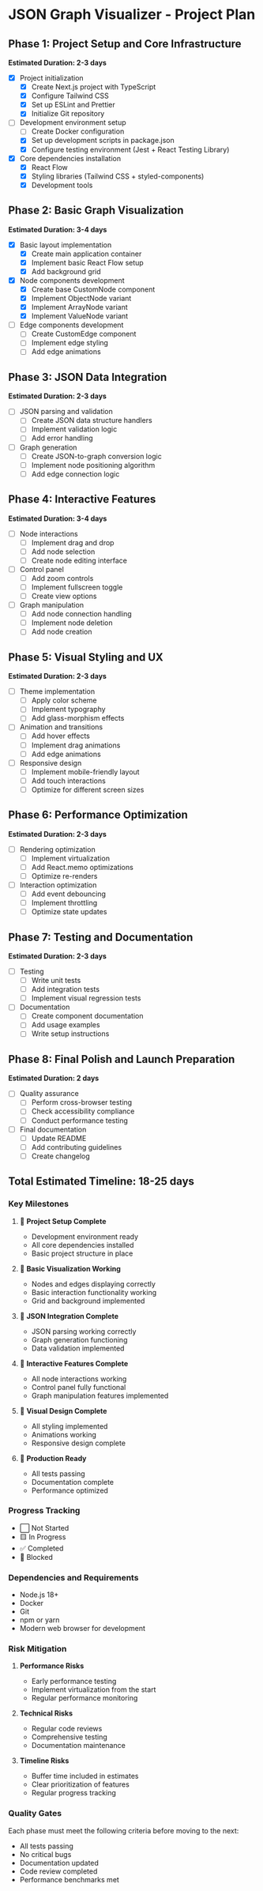 # JSON Graph Visualizer - Project Plan

## Phase 1: Project Setup and Core Infrastructure
**Estimated Duration: 2-3 days**

- [x] Project initialization
  - [x] Create Next.js project with TypeScript
  - [x] Configure Tailwind CSS
  - [x] Set up ESLint and Prettier
  - [x] Initialize Git repository

- [ ] Development environment setup
  - [ ] Create Docker configuration
  - [x] Set up development scripts in package.json
  - [x] Configure testing environment (Jest + React Testing Library)

- [x] Core dependencies installation
  - [x] React Flow
  - [x] Styling libraries (Tailwind CSS + styled-components)
  - [x] Development tools

## Phase 2: Basic Graph Visualization
**Estimated Duration: 3-4 days**

- [x] Basic layout implementation
  - [x] Create main application container
  - [x] Implement basic React Flow setup
  - [x] Add background grid

- [x] Node components development
  - [x] Create base CustomNode component
  - [x] Implement ObjectNode variant
  - [x] Implement ArrayNode variant
  - [x] Implement ValueNode variant

- [ ] Edge components development
  - [ ] Create CustomEdge component
  - [ ] Implement edge styling
  - [ ] Add edge animations

## Phase 3: JSON Data Integration
**Estimated Duration: 2-3 days**

- [ ] JSON parsing and validation
  - [ ] Create JSON data structure handlers
  - [ ] Implement validation logic
  - [ ] Add error handling

- [ ] Graph generation
  - [ ] Create JSON-to-graph conversion logic
  - [ ] Implement node positioning algorithm
  - [ ] Add edge connection logic

## Phase 4: Interactive Features
**Estimated Duration: 3-4 days**

- [ ] Node interactions
  - [ ] Implement drag and drop
  - [ ] Add node selection
  - [ ] Create node editing interface

- [ ] Control panel
  - [ ] Add zoom controls
  - [ ] Implement fullscreen toggle
  - [ ] Create view options

- [ ] Graph manipulation
  - [ ] Add node connection handling
  - [ ] Implement node deletion
  - [ ] Add node creation

## Phase 5: Visual Styling and UX
**Estimated Duration: 2-3 days**

- [ ] Theme implementation
  - [ ] Apply color scheme
  - [ ] Implement typography
  - [ ] Add glass-morphism effects

- [ ] Animation and transitions
  - [ ] Add hover effects
  - [ ] Implement drag animations
  - [ ] Add edge animations

- [ ] Responsive design
  - [ ] Implement mobile-friendly layout
  - [ ] Add touch interactions
  - [ ] Optimize for different screen sizes

## Phase 6: Performance Optimization
**Estimated Duration: 2-3 days**

- [ ] Rendering optimization
  - [ ] Implement virtualization
  - [ ] Add React.memo optimizations
  - [ ] Optimize re-renders

- [ ] Interaction optimization
  - [ ] Add event debouncing
  - [ ] Implement throttling
  - [ ] Optimize state updates

## Phase 7: Testing and Documentation
**Estimated Duration: 2-3 days**

- [ ] Testing
  - [ ] Write unit tests
  - [ ] Add integration tests
  - [ ] Implement visual regression tests

- [ ] Documentation
  - [ ] Create component documentation
  - [ ] Add usage examples
  - [ ] Write setup instructions

## Phase 8: Final Polish and Launch Preparation
**Estimated Duration: 2 days**

- [ ] Quality assurance
  - [ ] Perform cross-browser testing
  - [ ] Check accessibility compliance
  - [ ] Conduct performance testing

- [ ] Final documentation
  - [ ] Update README
  - [ ] Add contributing guidelines
  - [ ] Create changelog

## Total Estimated Timeline: 18-25 days

### Key Milestones

1. 🎯 **Project Setup Complete**
   - Development environment ready
   - All core dependencies installed
   - Basic project structure in place

2. 🎯 **Basic Visualization Working**
   - Nodes and edges displaying correctly
   - Basic interaction functionality working
   - Grid and background implemented

3. 🎯 **JSON Integration Complete**
   - JSON parsing working correctly
   - Graph generation functioning
   - Data validation implemented

4. 🎯 **Interactive Features Complete**
   - All node interactions working
   - Control panel fully functional
   - Graph manipulation features implemented

5. 🎯 **Visual Design Complete**
   - All styling implemented
   - Animations working
   - Responsive design complete

6. 🎯 **Production Ready**
   - All tests passing
   - Documentation complete
   - Performance optimized

### Progress Tracking

- ⬜ Not Started
- 🟨 In Progress
- ✅ Completed
- 🚫 Blocked

### Dependencies and Requirements

- Node.js 18+
- Docker
- Git
- npm or yarn
- Modern web browser for development

### Risk Mitigation

1. **Performance Risks**
   - Early performance testing
   - Implement virtualization from the start
   - Regular performance monitoring

2. **Technical Risks**
   - Regular code reviews
   - Comprehensive testing
   - Documentation maintenance

3. **Timeline Risks**
   - Buffer time included in estimates
   - Clear prioritization of features
   - Regular progress tracking

### Quality Gates

Each phase must meet the following criteria before moving to the next:
- All tests passing
- No critical bugs
- Documentation updated
- Code review completed
- Performance benchmarks met 